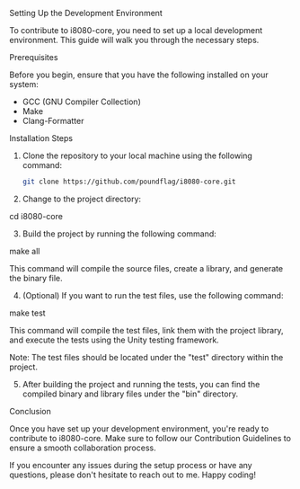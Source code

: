 Setting Up the Development Environment

To contribute to i8080-core, you need to set up a local development environment. This guide will walk you through the necessary steps.

Prerequisites

Before you begin, ensure that you have the following installed on your system:

- GCC (GNU Compiler Collection)
- Make
- Clang-Formatter

Installation Steps

1. Clone the repository to your local machine using the following command:

   ```bash
   git clone https://github.com/poundflag/i8080-core.git

2. Change to the project directory:

cd i8080-core

3. Build the project by running the following command:

make all

This command will compile the source files, create a library, and generate the binary file.

4. (Optional) If you want to run the test files, use the following command:

make test

This command will compile the test files, link them with the project library, and execute the tests using the Unity testing framework.

Note: The test files should be located under the "test" directory within the project.

5. After building the project and running the tests, you can find the compiled binary and library files under the "bin" directory.

Conclusion

Once you have set up your development environment, you're ready to contribute to i8080-core. Make sure to follow our Contribution Guidelines to ensure a smooth collaboration process.

If you encounter any issues during the setup process or have any questions, please don't hesitate to reach out to me. Happy coding!